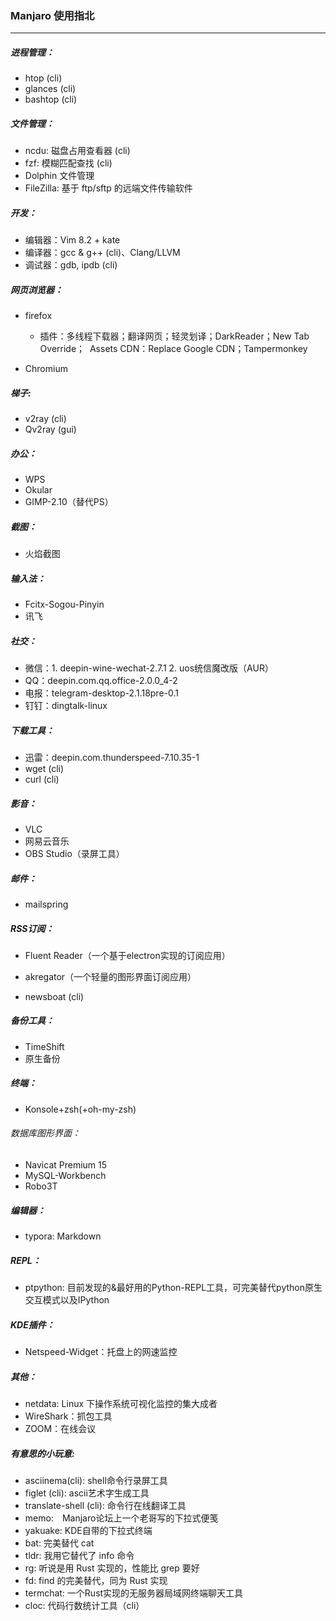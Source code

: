 ### Manjaro 使用指北

---

##### 进程管理：

- htop (cli)
- glances (cli)
- bashtop (cli)



##### 文件管理：

- ncdu:	磁盘占用查看器 (cli)
- fzf:    模糊匹配查找 (cli)
- Dolphin 文件管理
- FileZilla: 基于 ftp/sftp 的远端文件传输软件



##### 开发：

- 编辑器：Vim 8.2 + kate
- 编译器：gcc & g++ (cli)、Clang/LLVM
- 调试器：gdb, ipdb (cli)



##### 网页浏览器：

- firefox

  - 插件：多线程下载器；翻译网页；轻灵划译；DarkReader；New Tab Override；
    ​			Assets CDN：Replace Google CDN；Tampermonkey
- Chromium



##### 梯子:

- v2ray (cli)
- Qv2ray (gui)



##### 办公：

- WPS
- Okular
- GIMP-2.10（替代PS）



##### 截图：

- 火焰截图



##### 输入法：

- Fcitx-Sogou-Pinyin
- 讯飞



##### 社交：

- 微信：1. deepin-wine-wechat-2.7.1   2. uos统信魔改版（AUR）
- QQ：deepin.com.qq.office-2.0.0_4-2
- 电报：telegram-desktop-2.1.18pre-0.1
- 钉钉：dingtalk-linux



##### 下载工具：

- 迅雷：deepin.com.thunderspeed-7.10.35-1
- wget (cli)
- curl (cli)



##### 影音：

- VLC
- 网易云音乐
- OBS Studio（录屏工具）



##### 邮件：

- mailspring



##### RSS订阅：

- Fluent Reader（一个基于electron实现的订阅应用）

- akregator（一个轻量的图形界面订阅应用）

- newsboat (cli)


##### 备份工具：

- TimeShift
- 原生备份



##### 终端：

- Konsole+zsh(+oh-my-zsh)



###### 数据库图形界面：

- Navicat Premium 15
- MySQL-Workbench
- Robo3T



##### 编辑器：

- typora:    Markdown

##### REPL：
- ptpython: 目前发现的&最好用的Python-REPL工具，可完美替代python原生交互模式以及IPython


##### KDE插件：

- Netspeed-Widget：托盘上的网速监控



##### 其他：

- netdata: Linux 下操作系统可视化监控的集大成者
- WireShark：抓包工具
- ZOOM：在线会议



##### 有意思的小玩意:

- asciinema(cli): shell命令行录屏工具
- figlet (cli):	ascii艺术字生成工具
- translate-shell (cli):    命令行在线翻译工具
- memo:　Manjaro论坛上一个老哥写的下拉式便笺
- yakuake:    KDE自带的下拉式终端
- bat:  完美替代 cat
- tldr: 我用它替代了 info 命令
- rg: 听说是用 Rust 实现的，性能比 grep 要好
- fd: find 的完美替代，同为 Rust 实现
- termchat: 一个Rust实现的无服务器局域网终端聊天工具
- cloc: 代码行数统计工具（cli）

